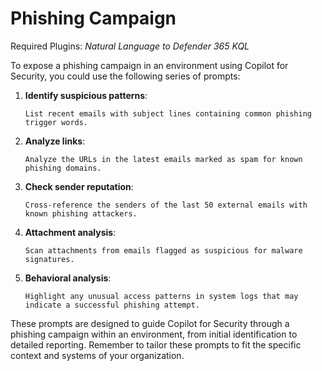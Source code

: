 # Phishing Campaign

Required Plugins: *Natural Language to Defender 365 KQL*

To expose a phishing campaign in an environment using Copilot for Security, you could use the following series of prompts:

1. **Identify suspicious patterns**:
   ```
   List recent emails with subject lines containing common phishing trigger words.
   ```

2. **Analyze links**:
   ```
   Analyze the URLs in the latest emails marked as spam for known phishing domains.
   ```

3. **Check sender reputation**:
   ```
   Cross-reference the senders of the last 50 external emails with known phishing attackers.
   ```

4. **Attachment analysis**:
   ```
   Scan attachments from emails flagged as suspicious for malware signatures.
   ```

5. **Behavioral analysis**:
   ```
   Highlight any unusual access patterns in system logs that may indicate a successful phishing attempt.
   ```

These prompts are designed to guide Copilot for Security through a phishing campaign within an environment, from initial identification to detailed reporting. Remember to tailor these prompts to fit the specific context and systems of your organization.

